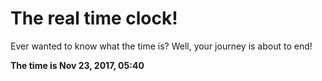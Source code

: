 # The real time clock!

Ever wanted to know what the time is? Well, your journey is about to end!

**The time is Nov 23, 2017, 05:40**